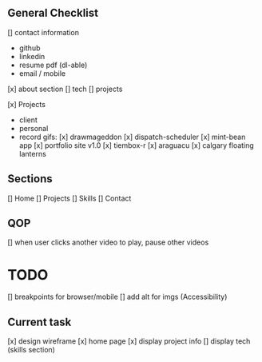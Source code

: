 ## General Checklist

[] contact information

- github
- linkedin
- resume pdf (dl-able)
- email / mobile

[x] about section
[] tech
[] projects

[x] Projects

- client
- personal
- record gifs:
  [x] drawmageddon
  [x] dispatch-scheduler
  [x] mint-bean app
  [x] portfolio site v1.0
  [x] tiembox-r
  [x] araguacu
  [x] calgary floating lanterns

## Sections

[] Home
[] Projects
[] Skills
[] Contact

## QOP

[] when user clicks another video to play, pause other videos

# TODO

[] breakpoints for browser/mobile
[] add alt for imgs (Accessibility)

## Current task

[x] design wireframe
[x] home page
[x] display project info
[] display tech (skills section)
